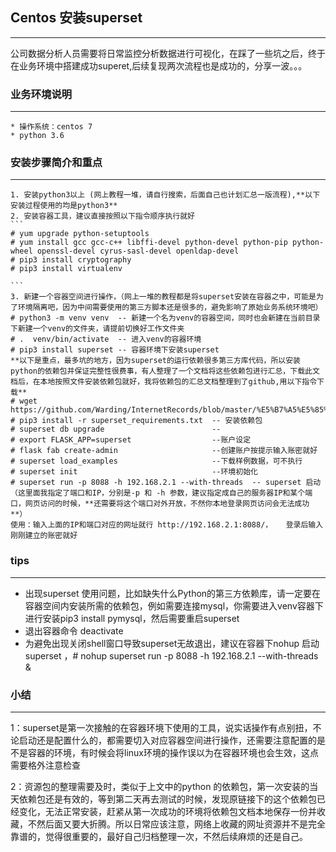 ## Centos 安装superset
***
公司数据分析人员需要将日常监控分析数据进行可视化，在踩了一些坑之后，终于在业务环境中搭建成功superet,后续复现两次流程也是成功的，分享一波。。。

### 业务环境说明
***
    * 操作系统：centos 7
    * python 3.6
### 安装步骤简介和重点
***
    1. 安装python3以上 (网上教程一堆，请自行搜索，后面自己也计划汇总一版流程),**以下安装过程使用的均是python3**
    2. 安装容器工具，建议直接按照以下指令顺序执行就好
    ```
    # yum upgrade python-setuptools
    # yum install gcc gcc-c++ libffi-devel python-devel python-pip python-wheel openssl-devel cyrus-sasl-devel openldap-devel
    # pip3 install cryptography
    # pip3 install virtualenv
    
    ```
    3. 新建一个容器空间进行操作，（网上一堆的教程都是将superset安装在容器之中，可能是为了环境隔离吧，因为中间需要使用的第三方脚本还是很多的，避免影响了原始业务系统环境吧）
    # python3 -m venv venv  -- 新建一个名为venv的容器空间，同时也会新建在当前目录下新建一个venv的文件夹，请提前切换好工作文件夹
    # .  venv/bin/activate  -- 进入venv的容器环境
    # pip3 install superset -- 容器环境下安装superset
    **以下是重点，最多坑的地方，因为superset的运行依赖很多第三方库代码，所以安装python的依赖包并保证完整性很费事，有人整理了一个文档将这些依赖包进行汇总，下载此文档后，在本地按照文件安装依赖包就好，我将依赖包的汇总文档整理到了github,用以下指令下载**
    # wget https://github.com/Warding/InternetRecords/blob/master/%E5%B7%A5%E5%85%B7%E4%BD%BF%E7%94%A8/superset_requirements.txt
    # pip3 install -r superset_requirements.txt  -- 安装依赖包
    # superset db upgrade                        -- 
    # export FLASK_APP=superset                  --账户设定
    # flask fab create-admin                     --创建账户按提示输入账密就好
    # superset load_examples                     --下载样例数据，可不执行
    # superset init                              --环境初始化
    # superset run -p 8088 -h 192.168.2.1 --with-threads  -- superset 启动（这里面我指定了端口和IP，分别是-p 和 -h 参数，建议指定成自己的服务器IP和某个端口，网页访问的时候，**还需要将这个端口对外开放，不然你本地登录网页访问会无法成功**）
    使用：输入上面的IP和端口对应的网址就行 http://192.168.2.1:8088/，   登录后输入刚刚建立的账密就好
    
### tips
***
   * 出现superset 使用问题，比如缺失什么Python的第三方依赖库，请一定要在容器空间内安装所需的依赖包，例如需要连接mysql，你需要进入venv容器下进行安装pip3 install pymysql，然后需要重启superset
   * 退出容器命令 deactivate
   * 为避免出现关闭shell窗口导致superset无故退出，建议在容器下nohup 启动superset ，# nohup superset run -p 8088 -h 192.168.2.1 --with-threads &
   
### 小结
***
1：superset是第一次接触的在容器环境下使用的工具，说实话操作有点别扭，不论启动还是配置什么的，都需要切入对应容器空间进行操作，还需要注意配置的是不是容器的环境，有时候会将linux环境的操作误以为在容器环境也会生效，这点需要格外注意检查

2：资源包的整理需要及时，类似于上文中的python 的依赖包，第一次安装的当天依赖包还是有效的，等到第二天再去测试的时候，发现原链接下的这个依赖包已经变化，无法正常安装，赶紧从第一次成功的环境将依赖包文档本地保存一份并收藏，不然后面又要大折腾。所以日常应该注意，网络上收藏的网址资源并不是完全靠谱的，觉得很重要的，最好自己归档整理一次，不然后续麻烦的还是自己。
